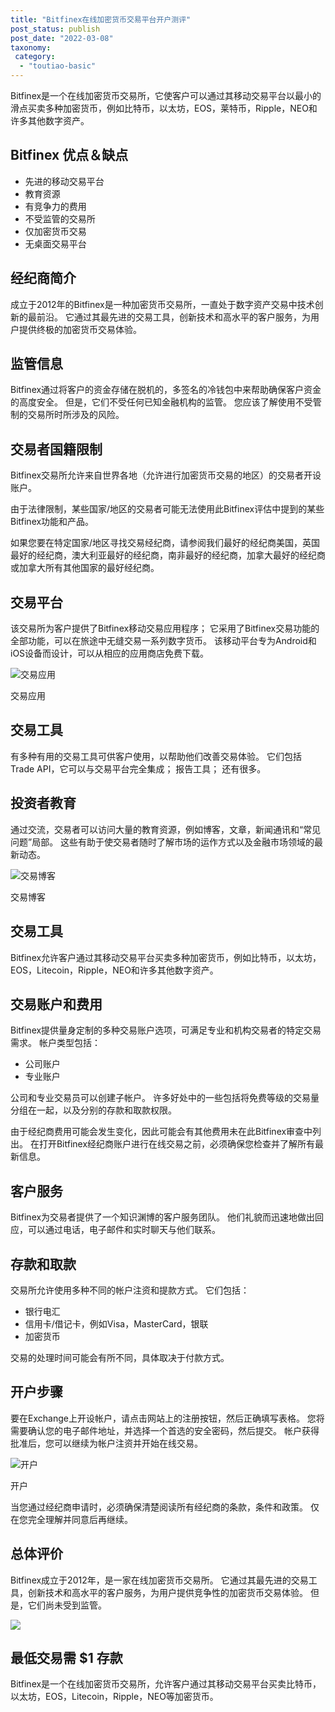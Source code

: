 ```yaml
---
title: "Bitfinex在线加密货币交易平台开户测评"
post_status: publish
post_date: "2022-03-08"
taxonomy:
 category: 
  - "toutiao-basic"
---
```


Bitfinex是一个在线加密货币交易所，它使客户可以通过其移动交易平台以最小的滑点买卖多种加密货币，例如比特币，以太坊，EOS，莱特币，Ripple，NEO和许多其他数字资产。

## Bitfinex 优点＆缺点
- 先进的移动交易平台
- 教育资源
- 有竞争力的费用
- 不受监管的交易所
- 仅加密货币交易
- 无桌面交易平台


## 经纪商简介

成立于2012年的Bitfinex是一种加密货币交易所，一直处于数字资产交易中技术创新的最前沿。 它通过其最先进的交易工具，创新技术和高水平的客户服务，为用户提供终极的加密货币交易体验。

## 监管信息

Bitfinex通过将客户的资金存储在脱机的，多签名的冷钱包中来帮助确保客户资金的高度安全。 但是，它们不受任何已知金融机构的监管。 您应该了解使用不受管制的交易所时所涉及的风险。

## 交易者国籍限制

Bitfinex交易所允许来自世界各地（允许进行加密货币交易的地区）的交易者开设账户。

由于法律限制，某些国家/地区的交易者可能无法使用此Bitfinex评估中提到的某些Bitfinex功能和产品。

如果您要在特定国家/地区寻找交易经纪商，请参阅我们最好的经纪商美国，英国最好的经纪商，澳大利亚最好的经纪商，南非最好的经纪商，加拿大最好的经纪商或加拿大所有其他国家的最好经纪商。

## 交易平台

该交易所为客户提供了Bitfinex移动交易应用程序； 它采用了Bitfinex交易功能的全部功能，可以在旅途中无缝交易一系列数字货币。 该移动平台专为Android和iOS设备而设计，可以从相应的应用商店免费下载。

![交易应用](https://cdn.fendou.la/funstoutiao/2020/12/Bitfinex-Review-Trading-App-1024x546.jpg "交易应用")

交易应用

## 交易工具

有多种有用的交易工具可供客户使用，以帮助他们改善交易体验。 它们包括Trade API，它可以与交易平台完全集成； 报告工具； 还有很多。

## 投资者教育

通过交流，交易者可以访问大量的教育资源，例如博客，文章，新闻通讯和“常见问题”局部。 这些有助于使交易者随时了解市场的运作方式以及金融市场领域的最新动态。

![交易博客](https://cdn.fendou.la/funstoutiao/2020/12/Bitfinex-Review-Trading-Blog.png "交易博客")

交易博客

## 交易工具

Bitfinex允许客户通过其移动交易平台买卖多种加密货币，例如比特币，以太坊，EOS，Litecoin，Ripple，NEO和许多其他数字资产。

## 交易账户和费用

Bitfinex提供量身定制的多种交易账户选项，可满足专业和机构交易者的特定交易需求。 帐户类型包括：
- 公司账户
- 专业账户

公司和专业交易员可以创建子帐户。 许多好处中的一些包括将免费等级的交易量分组在一起，以及分别的存款和取款权限。

由于经纪商费用可能会发生变化，因此可能会有其他费用未在此Bitfinex审查中列出。 在打开Bitfinex经纪商账户进行在线交易之前，必须确保您检查并了解所有最新信息。

## 客户服务

Bitfinex为交易者提供了一个知识渊博的客户服务团队。 他们礼貌而迅速地做出回应，可以通过电话，电子邮件和实时聊天与他们联系。

## 存款和取款

交易所允许使用多种不同的帐户注资和提款方式。 它们包括：
- 银行电汇
- 信用卡/借记卡，例如Visa，MasterCard，银联
- 加密货币

交易的处理时间可能会有所不同，具体取决于付款方式。

## 开户步骤

要在Exchange上开设帐户，请点击网站上的注册按钮，然后正确填写表格。 您将需要确认您的电子邮件地址，并选择一个首选的安全密码，然后提交。 帐户获得批准后，您可以继续为帐户注资并开始在线交易。

![开户](https://cdn.fendou.la/funstoutiao/2020/12/Bitfinex-Review-Account-Opening.png "开户")

开户

当您通过经纪商申请时，必须确保清楚阅读所有经纪商的条款，条件和政策。 仅在您完全理解并同意后再继续。

## 总体评价

Bitfinex成立于2012年，是一家在线加密货币交易所。 它通过其最先进的交易工具，创新技术和高水平的客户服务，为用户提供竞争性的加密货币交易体验。 但是，它们尚未受到监管。

![](https://cdn.fendou.la/funstoutiao/2020/12/Bitfinex-Logo.png)

## 最低交易需 **$1** 存款

Bitfinex是一个在线加密货币交易所，允许客户通过其移动交易平台买卖比特币，以太坊，EOS，Litecoin，Ripple，NEO等加密货币。
